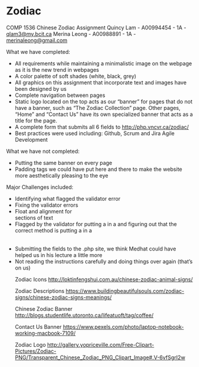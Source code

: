 # Zodiac
COMP 1536
Chinese Zodiac Assignment 
Quincy Lam - A00994454  - 1A - qlam3@my.bcit.ca 
Merina Leong - A00988891 - 1A - merinaleong@gmail.com

What we have completed: 
-	All requirements while maintaining a minimalistic image on the webpage as it is the new trend in webpages
-	A color palette of soft shades (white, black, grey)
-	All graphics on this assignment that incorporate text and images have been designed by us
-	Complete navigation between pages
-	Static logo located on the top acts as our “banner” for pages that do not have a banner, such as “The Zodiac Collection” page. Other pages, “Home” and “Contact Us” have its own specialized banner that acts as a title for the page. 
-	A complete form that submits all 6 fields to http://php.vncvr.ca/zodiac/ 
-	Best practices were used including: Github, Scrum and Jira Agile Development

What we have not completed: 
-	Putting the same banner on every page
-	Padding tags we could have put here and there to make the website more aesthetically pleasing to the eye

Major Challenges included: 
-	Identifying what flagged the validator error
-	Fixing the validator errors
-	Float and alignment for <div> sections of text
-	Flagged by the validator for putting a <table> in a <form> and figuring out that the correct method is putting a <form> in a <table>
-	Submitting the fields to the .php site, we think Medhat could have helped us in his lecture a little more 
-	Not reading the instructions carefully and doing things over again (that’s on us)

Zodiac Icons
http://loktinfengshui.com.au/chinese-zodiac-animal-signs/

Zodiac Descriptions
https://www.buildingbeautifulsouls.com/zodiac-signs/chinese-zodiac-signs-meanings/

Chinese Zodiac Banner
http://blogs.studentlife.utoronto.ca/lifeatuoft/tag/coffee/

Contact Us Banner
https://www.pexels.com/photo/laptop-notebook-working-macbook-7109/

Zodiac Logo 
http://gallery.yopriceville.com/Free-Clipart-Pictures/Zodiac-PNG/Transparent_Chinese_Zodiac_PNG_Clipart_Image#.V-6vfSgrI2w


